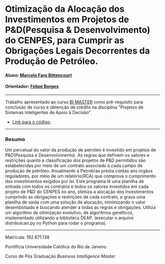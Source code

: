 # Otimização da Alocação dos Investimentos em Projetos de P&D(Pesquisa & Desenvolvimento) do CENPES, para Cumprir as Obrigações Legais Decorrentes da Produção de Petróleo.

#### Aluno: [Marcelo Faro Bittencourt](https://github.com/MFaro)
#### Orientador: [Felipe Borges](https://github.com/FelipeBorgesC) 

---

Trabalho apresentado ao curso [BI MASTER](https://ica.puc-rio.ai/bi-master) como pré-requisito para conclusão de curso e obtenção de crédito na disciplina "Projetos de Sistemas Inteligentes de Apoio à Decisão".

- [Link para o código](https://github.com/MFaro/TCC---BI-MASTER-PUC-RJ). <!-- caso não aplicável, remover esta linha -->

---

### Resumo

<!-- trocar o texto abaixo pelo resumo do trabalho -->

Um percetual do valor da produção de petróleo é investido em projetos de P&D(Pesquisa e Desenvolvimento). As regras que definem os valores e restrições quanto a classificação dos projetos de P&D permitidos são estabelecidas por meio de um contrato associado a cada campo de produção de petróleo. Anualmente a Petrobras presta contas aos órgãos reguladores, por meio de um relatório(RCA) que comprova o cumprimento dos investimentos exigidos por lei. Este programa lê uma planilha de entrada com todos os contratos e todos os valores investidos em cada projeto de P&D do CENPES no ano, otimiza a alocação dos investimentos cumprindo as obrigações e restrições de cada contrato, e grava uma planilha de saída com uma solução de alocação, minimizando o valor desembolsado e buscando atender a todas as regras e obrigações. Utiliza um algoritmo de otimização evolutivo, de algoritmos genéticos, implementado utilizando a biblioteca DEAP. (executar o arquivo distribuicao.py no Python para rodar o programa). 

---

Matrícula: 192.671.138

Pontifícia Universidade Católica do Rio de Janeiro

Curso de Pós Graduação *Business Intelligence Master*
